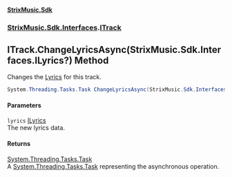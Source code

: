#### [StrixMusic.Sdk](./index.md 'index')
### [StrixMusic.Sdk.Interfaces](./StrixMusic-Sdk-Interfaces.md 'StrixMusic.Sdk.Interfaces').[ITrack](./StrixMusic-Sdk-Interfaces-ITrack.md 'StrixMusic.Sdk.Interfaces.ITrack')
## ITrack.ChangeLyricsAsync(StrixMusic.Sdk.Interfaces.ILyrics?) Method
Changes the [Lyrics](./StrixMusic-Sdk-Interfaces-ITrack-Lyrics.md 'StrixMusic.Sdk.Interfaces.ITrack.Lyrics') for this track.  
```csharp
System.Threading.Tasks.Task ChangeLyricsAsync(StrixMusic.Sdk.Interfaces.ILyrics? lyrics);
```
#### Parameters
<a name='StrixMusic-Sdk-Interfaces-ITrack-ChangeLyricsAsync(StrixMusic-Sdk-Interfaces-ILyrics-)-lyrics'></a>
`lyrics` [ILyrics](./StrixMusic-Sdk-Interfaces-ILyrics.md 'StrixMusic.Sdk.Interfaces.ILyrics')  
The new lyrics data.  
  
#### Returns
[System.Threading.Tasks.Task](https://docs.microsoft.com/en-us/dotnet/api/System.Threading.Tasks.Task 'System.Threading.Tasks.Task')  
A [System.Threading.Tasks.Task](https://docs.microsoft.com/en-us/dotnet/api/System.Threading.Tasks.Task 'System.Threading.Tasks.Task') representing the asynchronous operation.  
